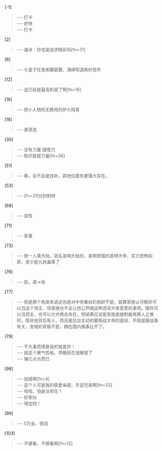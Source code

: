 
[-1] 
>--- 打卡<br>
>--- 好快<br>
>--- 打卡<br>

[2] 
>--- 凝冰：你也是追求精彩吗[fn=31]<br>

[6] 
>--- 七皇子在查紫藤密藏，演绎知道紫的信件<br>

[12] 
>--- 这已经是最高机密了啊[fn=16]<br>

[16] 
>--- 把小人物的无赖用的炉火纯青<br>

[18] 
>--- 甚至连<br>

[30] 
>--- 没有力量 就借力<br>
>--- 知识就是力量[fn=36]<br>

[51] 
>--- 嘶，会不会是找补。其他位面有更强大存在。<br>

[53] 
>--- [fn=31]分封制呀<br>

[68] 
>--- 良性<br>

[71] 
>--- 家事<br>

[73] 
>--- 统一人类大陆，冠名圣明大陆的，圣明帝国的圣明大帝，实力恐怖如斯，至少是九转蛊尊了<br>

[76] 
>--- 捉，递→地<br>

[77] 
>--- 但是换个角度来说这也是对中央集权的挑衅不是，就算家族认可眼异可以当这个领主，但家族也不会让他公然搞这种违背大帝意愿的事吧。眼异可以当领主，也可以允许商会存在，但结果应该是家族直接制裁再换人之类的，除非他背后有人，而且是后台主动的要挑战大帝的底线，毕竟是跟战事有关，变相的背叛不是，跟在国内搞事比不了。<br>

[79] 
>--- 干大事而惜身说的就是你！<br>
>--- 就这个脾气性格，早晚死在钱眼里了<br>
>--- 赚亿点点而已<br>

[98] 
>--- 加钱啊[fn=4]<br>
>--- 这个人可是我的挚爱亲朋，手足兄弟啊[fn=33]<br>
>--- 哈哈，怕是没命花！<br>
>--- 好家伙<br>
>--- 得加钱！<br>

[99] 
>--- 5万金，很润<br>

[103] 
>--- 不够看，不够看啊[fn=12]<br>
